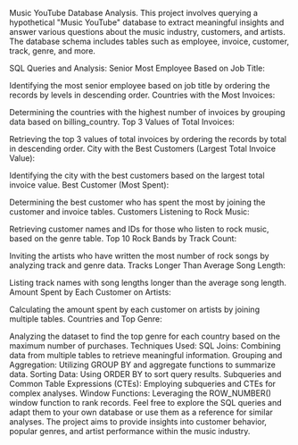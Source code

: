 Music YouTube Database Analysis.
This project involves querying a hypothetical "Music YouTube" database to extract meaningful insights and answer various questions about the music industry, customers, and artists. The database schema includes tables such as employee, invoice, customer, track, genre, and more.

SQL Queries and Analysis:
Senior Most Employee Based on Job Title:

Identifying the most senior employee based on job title by ordering the records by levels in descending order.
Countries with the Most Invoices:

Determining the countries with the highest number of invoices by grouping data based on billing_country.
Top 3 Values of Total Invoices:

Retrieving the top 3 values of total invoices by ordering the records by total in descending order.
City with the Best Customers (Largest Total Invoice Value):

Identifying the city with the best customers based on the largest total invoice value.
Best Customer (Most Spent):

Determining the best customer who has spent the most by joining the customer and invoice tables.
Customers Listening to Rock Music:

Retrieving customer names and IDs for those who listen to rock music, based on the genre table.
Top 10 Rock Bands by Track Count:

Inviting the artists who have written the most number of rock songs by analyzing track and genre data.
Tracks Longer Than Average Song Length:

Listing track names with song lengths longer than the average song length.
Amount Spent by Each Customer on Artists:

Calculating the amount spent by each customer on artists by joining multiple tables.
Countries and Top Genre:

Analyzing the dataset to find the top genre for each country based on the maximum number of purchases.
Techniques Used:
SQL Joins: Combining data from multiple tables to retrieve meaningful information.
Grouping and Aggregation: Utilizing GROUP BY and aggregate functions to summarize data.
Sorting Data: Using ORDER BY to sort query results.
Subqueries and Common Table Expressions (CTEs): Employing subqueries and CTEs for complex analyses.
Window Functions: Leveraging the ROW_NUMBER() window function to rank records.
Feel free to explore the SQL queries and adapt them to your own database or use them as a reference for similar analyses. The project aims to provide insights into customer behavior, popular genres, and artist performance within the music industry.
